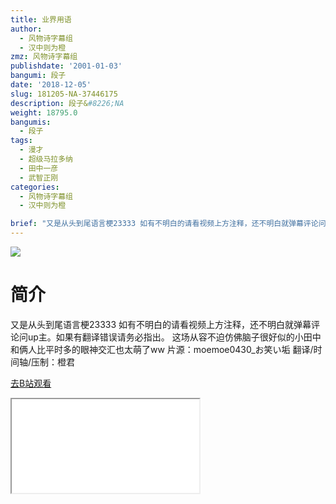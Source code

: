 ```yaml
---
title: 业界用语
author:
  - 风物诗字幕组
  - 汉中则为橙
zmz: 风物诗字幕组
publishdate: '2001-01-03'
bangumi: 段子
date: '2018-12-05'
slug: 181205-NA-37446175
description: 段子&#8226;NA
weight: 18795.0
bangumis:
  - 段子
tags:
  - 漫才
  - 超级马拉多纳
  - 田中一彦
  - 武智正刚
categories:
  - 风物诗字幕组
  - 汉中则为橙

brief: "又是从头到尾语言梗23333 如有不明白的请看视频上方注释，还不明白就弹幕评论问up主。如果有翻译错误请务必指出。 这场从容不迫仿佛脑子很好似的小田中和俩人比平时多的眼神交汇也太萌了ww 片源：moemoe0430_お笑い垢 翻译/时间轴/压制：橙君"
---
```

![](https://i.imgur.com/MDms1ng.jpg)
# 简介  
又是从头到尾语言梗23333 如有不明白的请看视频上方注释，还不明白就弹幕评论问up主。如果有翻译错误请务必指出。
这场从容不迫仿佛脑子很好似的小田中和俩人比平时多的眼神交汇也太萌了ww
片源：moemoe0430_お笑い垢
翻译/时间轴/压制：橙君  

[去B站观看](https://www.bilibili.com/video/av37446175/)
<div class ="resp-container"><iframe class="testiframe" src="//player.bilibili.com/player.html?aid=37446175"", scrolling="no", allowfullscreen="true" > </iframe></div> 
